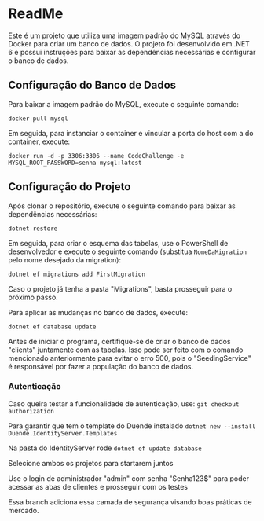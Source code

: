 # ReadMe

Este é um projeto que utiliza uma imagem padrão do MySQL através do Docker para criar um banco de dados. O projeto foi desenvolvido em .NET 6 e possui instruções para baixar as dependências necessárias e configurar o banco de dados.

## Configuração do Banco de Dados

Para baixar a imagem padrão do MySQL, execute o seguinte comando:

`docker pull mysql`



Em seguida, para instanciar o container e vincular a porta do host com a do container, execute:

`docker run -d -p 3306:3306 --name CodeChallenge -e MYSQL_ROOT_PASSWORD=senha mysql:latest`

## Configuração do Projeto

Após clonar o repositório, execute o seguinte comando para baixar as dependências necessárias:

`dotnet restore`



Em seguida, para criar o esquema das tabelas, use o PowerShell de desenvolvedor e execute o seguinte comando (substitua `NomeDaMigration` pelo nome desejado da migration):

`dotnet ef migrations add FirstMigration`



Caso o projeto já tenha a pasta "Migrations", basta prosseguir para o próximo passo.

Para aplicar as mudanças no banco de dados, execute:

`dotnet ef database update`



Antes de iniciar o programa, certifique-se de criar o banco de dados "clients" juntamente com as tabelas. Isso pode ser feito com o comando mencionado anteriormente para evitar o erro 500, pois o "SeedingService" é responsável por fazer a população do banco de dados.

### Autenticação

Caso queira testar a funcionalidade de autenticação, use:
`git checkout authorization`



Para garantir que tem o template do Duende instalado
`dotnet new --install Duende.IdentityServer.Templates`



Na pasta do IdentityServer rode
`dotnet ef update database`



Selecione ambos os projetos para startarem juntos



Use o login de administrador "admin" com senha "Senha123$" para poder acessar as abas de clientes e prosseguir com os testes



Essa branch adiciona essa camada de segurança visando boas práticas de mercado.
